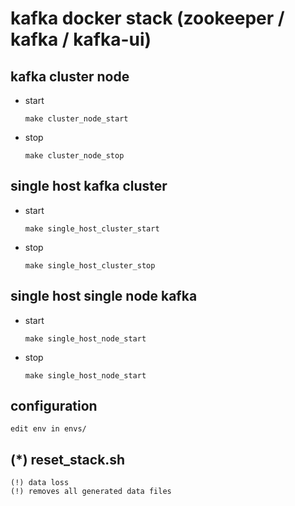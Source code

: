 # kafka docker stack (zookeeper / kafka / kafka-ui)


## kafka cluster node

* start
    ```
    make cluster_node_start
    ```

* stop
    ```
    make cluster_node_stop
    ```



## single host kafka cluster

* start
    ```
    make single_host_cluster_start
    ```

* stop
    ```
    make single_host_cluster_stop
    ```



## single host single node kafka

* start
    ```
    make single_host_node_start
    ```

* stop
    ```
    make single_host_node_start
    ```



## configuration
```
edit env in envs/ 
```


## (*) reset_stack.sh
    (!) data loss
    (!) removes all generated data files 

